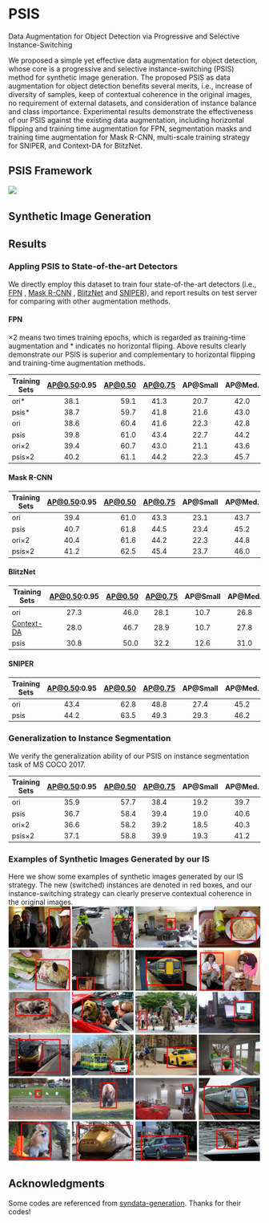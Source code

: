 # PSIS
Data Augmentation for Object Detection via Progressive and Selective Instance-Switching

We proposed a simple yet effective data augmentation for object detection, whose core is a progressive and selective instance-switching (PSIS) method for synthetic image generation. The proposed PSIS as data augmentation for object detection benefits several merits, i.e., increase of diversity of samples, keep of contextual coherence in the original images, no requirement of external datasets, and  consideration of instance balance and class importance. Experimental results demonstrate the effectiveness of our PSIS against the existing data augmentation, including horizontal flipping and training time augmentation for FPN, segmentation masks and training time augmentation for Mask R-CNN, multi-scale training strategy for SNIPER, and Context-DA for BlitzNet. 

## PSIS Framework

<img src="https://github.com/Hwang64/PSIS/blob/master/img/pipeline.jpg">

## Synthetic Image Generation


## Results

### Appling PSIS to State-of-the-art Detectors

We directly employ this dataset to train four state-of-the-art detectors (i.e., [FPN](https://github.com/open-mmlab/mmdetection) , [Mask R-CNN](https://github.com/open-mmlab/mmdetection) , [BlitzNet](https://github.com/dvornikita/blitznet) and [SNIPER](https://github.com/mahyarnajibi/SNIPER)), and report results on test server for comparing with other augmentation methods.

#### FPN

×2 means two times training epochs, which is regarded as training-time augmentation and * indicates no horizontal fliping. Above results clearly demonstrate our PSIS is superior and complementary to horizontal flipping and training-time augmentation methods.

|Training Sets | AP@0.50:0.95 | AP@0.50 | AP@0.75| AP@Small | AP@Med. | AP@Large |  AR@1 | AR@10 | AR@100 | AR@Small | AR@Med. | AR@Large  | 
|--------------|:------------:|--------:|:------:|:--------:|:-------:|:--------:|:-----:|:-----:|:------:|:--------:|:-------:|:----:|
|   ori* |  38.1   | 59.1 | 41.3|  20.7 | 42.0  |  51.1 | 31.6 | 49.3  | 51.5 |  31.1 |  55.7 |  66.7 |
|  psis* |  38.7   | 59.7 | 41.8|  21.6 | 43.0  |  51.7 | 32.0 | 50.0  | 52.3 |  32.3 |  56.4 |  67.6 |
|   ori  |  38.6   | 60.4 | 41.6|  22.3 | 42.8  |  50.0 | 31.8 | 50.6  | 53.2 |  34.5 |  57.7 |  66.8 |
|  psis  |  39.8   | 61.0 | 43.4|  22.7 | 44.2  |  52.1 | 32.6 | 51.1  | 53.6 |  34.8 |  59.0 |  68.5 |
| ori×2  |  39.4   | 60.7 | 43.0 |  21.1  |  43.6 |  52.1 | 32.5 | 51.0  | 53.4 |  33.6 |  57.6 |  68.6 |
| psis×2 |  40.2   | 61.1 | 44.2 |  22.3  |  45.7 |  51.6 | 32.6 | 51.2  | 53.6 |  33.6 |  58.9 |  68.8 |

#### Mask R-CNN

|Training Sets | AP@0.50:0.95 | AP@0.50 | AP@0.75| AP@Small | AP@Med. | AP@Large |  AR@1 | AR@10 | AR@100 | AR@Small | AR@Med. | AR@Large  | 
|--------------|:------------:|--------:|:------:|:--------:|:-------:|:--------:|:-----:|:-----:|:------:|:--------:|:-------:|:----:|
|   ori  |  39.4   | 61.0 | 43.3 |  23.1  | 43.7  |  51.3 | 32.3 | 51.5  | 54.3 |  34.9 |  58.7 |  68.5 |
|  psis  |  40.7   | 61.8 | 44.5 |  23.4  | 45.2  |  53.0 | 33.3 | 52.8  | 55.4 |  35.5 |  59.7 |  70.3 |
| ori×2  |  40.4   | 61.6 | 44.2 |  22.3  |  44.8 |  52.9 | 33.1 | 52.0  | 54.5 |  34.7 |  58.8 |  69.5 |
| psis×2 |  41.2   | 62.5 | 45.4 |  23.7  |  46.0 |  53.6 | 33.4 | 52.9  | 55.5 |  36.2 |  60.0 |  70.3 |

#### BlitzNet

|Training Sets | AP@0.50:0.95 | AP@0.50 | AP@0.75| AP@Small | AP@Med. | AP@Large | 
|--------------|:------------:|--------:|:------:|:--------:|:-------:|:--------:|
|   ori  |  27.3   | 46.0 | 28.1 |  10.7  | 26.8  |  46.0 | 
|   [Context-DA](https://github.com/dvornikita/context_aug)  |  28.0   | 46.7 | 28.9 |  10.7  | 27.8  |  47.0 |
|  psis  |  30.8   | 50.0 | 32.2 |  12.6  | 31.0  |  50.2 | 

#### SNIPER

|Training Sets | AP@0.50:0.95 | AP@0.50 | AP@0.75| AP@Small | AP@Med. | AP@Large |  AR@1 | AR@10 | AR@100 | AR@Small | AR@Med. | AR@Large  | 
|--------------|:------------:|--------:|:------:|:--------:|:-------:|:--------:|:-----:|:-----:|:------:|:--------:|:-------:|:----:|
|   ori  |  43.4   | 62.8 | 48.8 |  27.4  | 45.2  |  56.2 | N/A | N/A  | N/A |  N/A |  N/A |  N/A |
|  psis  |  44.2   | 63.5 | 49.3 |  29.3  | 46.2  |  57.1 | 35.0 | 60.1  | 65.9 |  50.4 |  70.4 |  78.0 |

### Generalization to Instance Segmentation

We verify the generalization ability of our PSIS on instance segmentation task of MS COCO 2017.

|Training Sets | AP@0.50:0.95 | AP@0.50 | AP@0.75| AP@Small | AP@Med. | AP@Large |  AR@1 | AR@10 | AR@100 | AR@Small | AR@Med. | AR@Large  | 
|--------------|:------------:|--------:|:------:|:--------:|:-------:|:--------:|:-----:|:-----:|:------:|:--------:|:-------:|:----:|
|   ori  |  35.9   | 57.7 | 38.4 |  19.2  | 39.7  |  49.7 | 30.5 | 47.3  | 49.6 |  29.7 |  53.8 |  65.8 |
|  psis  |  36.7   | 58.4 | 39.4 |  19.0  | 40.6  |  50.2 | 31.0 | 48.2  | 50.3 |  29.8 |  54.4 |  66.9 |
| ori×2  |  36.6   | 58.2 | 39.2 |  18.5  |  40.3 |  50.4 | 31.0 | 47.7  | 49.7 |  29.5 |  53.5 |  66.6 |
| psis×2 |  37.1   | 58.8 | 39.9 |  19.3  |  41.2 |  50.8 | 31.1 | 47.7  | 50.4 |  30.2 |  54.5 |  67.9 |

### Examples of Synthetic Images Generated by our IS

Here we show some examples of synthetic images generated by our IS strategy. The new (switched) instances are denoted in red boxes, and our instance-switching strategy can clearly preserve contextual coherence in the original images.
<img src="https://github.com/Hwang64/PSIS/blob/master/img/examples.jpg">

## Acknowledgments 
Some codes are referenced from [syndata-generation](https://github.com/debidatta/syndata-generation). Thanks for their codes!
